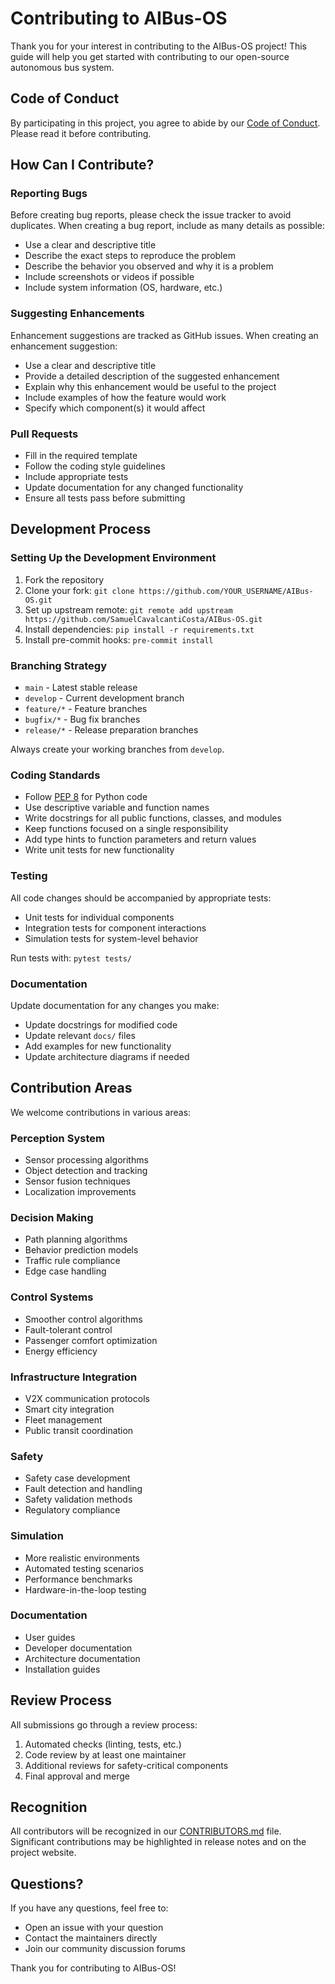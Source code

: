 # Contributing to AIBus-OS

Thank you for your interest in contributing to the AIBus-OS project! This guide will help you get started with contributing to our open-source autonomous bus system.

## Code of Conduct

By participating in this project, you agree to abide by our [Code of Conduct](CODE_OF_CONDUCT.md). Please read it before contributing.

## How Can I Contribute?

### Reporting Bugs

Before creating bug reports, please check the issue tracker to avoid duplicates. When creating a bug report, include as many details as possible:

- Use a clear and descriptive title
- Describe the exact steps to reproduce the problem
- Describe the behavior you observed and why it is a problem
- Include screenshots or videos if possible
- Include system information (OS, hardware, etc.)

### Suggesting Enhancements

Enhancement suggestions are tracked as GitHub issues. When creating an enhancement suggestion:

- Use a clear and descriptive title
- Provide a detailed description of the suggested enhancement
- Explain why this enhancement would be useful to the project
- Include examples of how the feature would work
- Specify which component(s) it would affect

### Pull Requests

- Fill in the required template
- Follow the coding style guidelines
- Include appropriate tests
- Update documentation for any changed functionality
- Ensure all tests pass before submitting

## Development Process

### Setting Up the Development Environment

1. Fork the repository
2. Clone your fork: `git clone https://github.com/YOUR_USERNAME/AIBus-OS.git`
3. Set up upstream remote: `git remote add upstream https://github.com/SamuelCavalcantiCosta/AIBus-OS.git`
4. Install dependencies: `pip install -r requirements.txt`
5. Install pre-commit hooks: `pre-commit install`

### Branching Strategy

- `main` - Latest stable release
- `develop` - Current development branch
- `feature/*` - Feature branches
- `bugfix/*` - Bug fix branches
- `release/*` - Release preparation branches

Always create your working branches from `develop`.

### Coding Standards

- Follow [PEP 8](https://www.python.org/dev/peps/pep-0008/) for Python code
- Use descriptive variable and function names
- Write docstrings for all public functions, classes, and modules
- Keep functions focused on a single responsibility
- Add type hints to function parameters and return values
- Write unit tests for new functionality

### Testing

All code changes should be accompanied by appropriate tests:

- Unit tests for individual components
- Integration tests for component interactions
- Simulation tests for system-level behavior

Run tests with: `pytest tests/`

### Documentation

Update documentation for any changes you make:

- Update docstrings for modified code
- Update relevant `docs/` files
- Add examples for new functionality
- Update architecture diagrams if needed

## Contribution Areas

We welcome contributions in various areas:

### Perception System

- Sensor processing algorithms
- Object detection and tracking
- Sensor fusion techniques
- Localization improvements

### Decision Making

- Path planning algorithms
- Behavior prediction models
- Traffic rule compliance
- Edge case handling

### Control Systems

- Smoother control algorithms
- Fault-tolerant control
- Passenger comfort optimization
- Energy efficiency

### Infrastructure Integration

- V2X communication protocols
- Smart city integration
- Fleet management
- Public transit coordination

### Safety

- Safety case development
- Fault detection and handling
- Safety validation methods
- Regulatory compliance

### Simulation

- More realistic environments
- Automated testing scenarios
- Performance benchmarks
- Hardware-in-the-loop testing

### Documentation

- User guides
- Developer documentation
- Architecture documentation
- Installation guides

## Review Process

All submissions go through a review process:

1. Automated checks (linting, tests, etc.)
2. Code review by at least one maintainer
3. Additional reviews for safety-critical components
4. Final approval and merge

## Recognition

All contributors will be recognized in our [CONTRIBUTORS.md](CONTRIBUTORS.md) file. Significant contributions may be highlighted in release notes and on the project website.

## Questions?

If you have any questions, feel free to:

- Open an issue with your question
- Contact the maintainers directly
- Join our community discussion forums

Thank you for contributing to AIBus-OS!